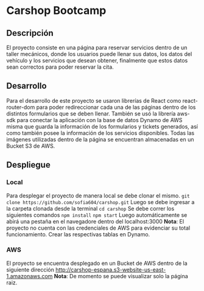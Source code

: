 # Carshop Bootcamp 

## Descripción

El proyecto consiste en una página para reservar servicios dentro de un taller mecánicos, donde los usuarios puede llenar sus datos, los datos
del vehículo y los servicios que desean obtener, finalmente que estos datos sean correctos para poder reservar la cita. 

## Desarrollo
Para el desarrollo de este proyecto se usaron librerías de React como react-router-dom para poder redireccionar cada una de las páginas dentro
de los distintos formularios que se deben llenar. También se usó la librería aws-sdk para conectar la aplicación con la base de datos Dynamo
de AWS misma que guarda la información de los formularios y tickets generados, así como también posee la información de los servicios disponibles. 
Todas las imágenes utilizadas dentro de la página se encuentran almacenadas en un Bucket S3 de AWS. 

## Despliegue
### Local
Para desplegar el proyecto de manera local se debe clonar el mismo.
 `git clone https://github.com/sofia604/carshop.git`
Luego se debe ingresar a la carpeta clonada desde la terminal
  `cd carshop`
Se debe correr los siguientes comandos
 `npm install`
 `npm start`
Luego automáticamente se abirá una pestaña en el navegadore dentro del localhost:3000
**Nota**: El proyecto no cuenta con las credenciales de AWS para evidenciar su total funcionamiento. Crear las respectivas tablas en Dynamo. 

### AWS
El proyecto se encuentra desplegado en un Bucket de AWS dentro de la siguiente dirección http://carshop-espana.s3-website-us-east-1.amazonaws.com
**Nota**: De momento se puede visualizar solo la página raiz. 
